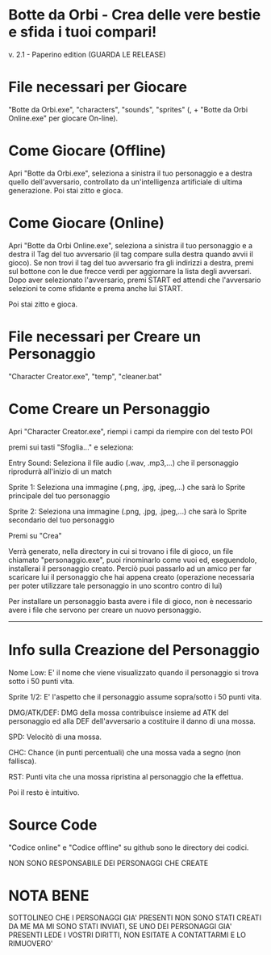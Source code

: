 # Botte da Orbi - Crea delle vere bestie e sfida i tuoi compari!
v. 2.1 - Paperino edition (GUARDA LE RELEASE)

# File necessari per Giocare
"Botte da Orbi.exe", "characters", "sounds", "sprites" (, + "Botte da Orbi Online.exe" per giocare On-line).

# Come Giocare (Offline)
Apri "Botte da Orbi.exe", seleziona a sinistra il tuo personaggio e a destra quello dell'avversario, controllato da un'intelligenza artificiale di ultima generazione.
Poi stai zitto e gioca.

# Come Giocare (Online)
Apri "Botte da Orbi Online.exe", seleziona a sinistra il tuo personaggio e a destra il Tag del tuo avversario (il tag compare sulla destra quando avvii il gioco).
Se non trovi il tag del tuo
avversario fra gli indirizzi a destra, premi sul bottone con le due frecce verdi per aggiornare la lista degli avversari.
Dopo aver selezionato l'avversario, premi START ed attendi che
l'avversario selezioni te come sfidante e prema anche lui START.

Poi stai zitto e gioca.

# File necessari per Creare un Personaggio
"Character Creator.exe", "temp", "cleaner.bat"

# Come Creare un Personaggio
Apri "Character Creator.exe", riempi i campi da riempire con del testo POI

premi sui tasti "Sfoglia..." e seleziona:

Entry Sound: Seleziona il file audio (.wav, .mp3,...) che il personaggio riprodurrà all'inizio di un match

Sprite 1: Seleziona una immagine (.png, .jpg, .jpeg,...) che sarà lo Sprite principale del tuo personaggio

Sprite 2: Seleziona una immagine (.png, .jpg, .jpeg,...) che sarà lo Sprite secondario del tuo personaggio

Premi su "Crea"

Verrà generato, nella directory in cui si trovano i file di gioco, un file chiamato "personaggio.exe", puoi rinominarlo come vuoi ed, eseguendolo, installerai il personaggio creato. 
Perciò puoi passarlo ad un amico per far scaricare lui il personaggio che hai appena creato (operazione necessaria per poter utilizzare tale personaggio in uno scontro contro di lui)

Per installare un personaggio basta avere i file di gioco, non è necessario avere i file che servono per creare un nuovo personaggio.

-------------------------------------------------------------
# Info sulla Creazione del Personaggio
 Nome Low: E' il nome che viene visualizzato quando il personaggio si trova sotto i 50 punti vita.
 
 Sprite 1/2: E' l'aspetto che il personaggio assume sopra/sotto i 50 punti vita.
 
 DMG/ATK/DEF: DMG della mossa contribuisce insieme ad ATK del personaggio ed alla DEF dell'avversario a costituire il danno di una mossa.
 
 SPD: Velocitò di una mossa.
 
 CHC: Chance (in punti percentuali) che una mossa vada a segno (non fallisca).
 
 RST: Punti vita che una mossa ripristina al personaggio che la effettua.

Poi il resto è intuitivo.

# Source Code
"Codice online" e "Codice offline" su github sono le directory dei codici.

NON SONO RESPONSABILE DEI PERSONAGGI CHE CREATE

# NOTA BENE
SOTTOLINEO CHE I PERSONAGGI GIA' PRESENTI NON SONO STATI CREATI DA ME MA MI SONO STATI INVIATI, SE UNO DEI PERSONAGGI GIA' PRESENTI LEDE I VOSTRI DIRITTI, NON ESITATE A CONTATTARMI E LO RIMUOVERO'
